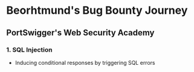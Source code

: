 # Beorhtmund's Bug Bounty Journey
## PortSwigger's Web Security Academy
### 1. SQL Injection
* Inducing conditional responses by triggering SQL errors
